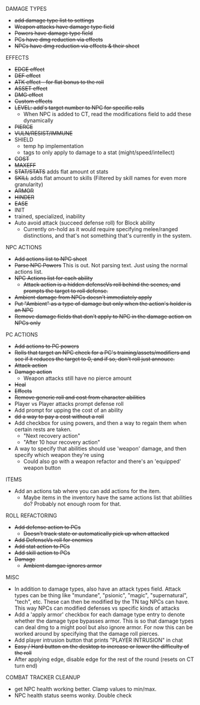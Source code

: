 DAMAGE TYPES
* ~~add damage type list to settings~~
* ~~Weapon attacks have damage type field~~
* ~~Powers have damage type field~~
* ~~PCs have dmg reduction via effects~~
* ~~NPCs have dmg reduction via effects & their sheet~~

EFFECTS
* ~~EDGE effect~~
* ~~DEF effect~~
* ~~ATK effect - for flat bonus to the roll~~
* ~~ASSET effect~~
* ~~DMG effect~~
* ~~Custom effects~~
* ~~LEVEL: add's target number to NPC for specific rolls~~
	* When NPC is added to CT, read the modifications field to add these dynamically
* ~~PIERCE~~
* ~~VULN/RESIST/IMMUNE~~
* SHIELD
	* temp hp implementation
	* tags to only apply to damage to a stat (might/speed/intellect)
* ~~COST~~
* ~~MAXEFF~~
* ~~STAT/STATS~~ adds flat amount ot stats
* ~~SKILL~~ adds flat amount to skills (Filtered by skill names for even more granularity)
* ~~ARMOR~~
* ~~HINDER~~
* ~~EASE~~
* INIT
* trained, specialized, inability
* Auto avoid attack (succeed defense roll) for Block ability
	* Currently on-hold as it would require specifying melee/ranged distinctions, and that's not something that's currently in the system.

NPC ACTIONS
* ~~Add actions list to NPC sheet~~
* ~~Parse NPC Powers~~ This is out. Not parsing text. Just using the normal actions list.
* ~~NPC Actions list for each ability~~
	* ~~Attack action is a hidden defenseVs roll behind the scenes, and prompts the target to roll defense.~~
* ~~Ambient damage from NPCs doesn't immediately apply~~
* ~~Put "Ambient" as a type of damage but only when the action's holder is an NPC~~
* ~~Remove damage fields that don't apply to NPC in the damage action on NPCs only~~

PC ACTIONS
* ~~Add actions to PC powers~~
* ~~Rolls that target an NPC check for a PC's training/assets/modifiers and see if it reduces the target to 0, and if so, don't roll just annouce.~~
* ~~Attack action~~
* ~~Damage action~~
	* Weapon attacks still have no pierce amount
* ~~Heal~~
* ~~Effects~~
* ~~Remove generic roll and cost from character abilities~~
* Player vs Player attacks prompt defense roll
* Add prompt for upping the cost of an ability
* ~~dd a way to pay a cost without a roll~~
* Add checkbox for using powers, and then a way to regain them when certain rests are taken.
	* "Next recovery action"
	* "After 10 hour recovery action"
* A way to specify that abilities should use 'weapon' damage, and then specify which weapon they're using
	* Could also go with a weapon refactor and there's an 'equipped' weapon button

ITEMS
* Add an actions tab where you can add actions for the item.
	* Maybe items in the inventory have the same actions list that abilities do? Probably not enough room for that.

ROLL REFACTORING
* ~~Add defense action to PCs~~
	* ~~Doesn't track state or automatically pick up when attacked~~
* ~~Add DefenseVs roll for enemies~~
* ~~Add stat action to PCs~~
* ~~Add skill action to PCs~~
* ~~Damage~~
	* ~~Ambient damgae ignores armor~~

MISC
* In addition to damage types, also have an attack types field. Attack types can be thing like "mundane", "psionic", "magic", "supernatural", "tech", etc. These can then be modified by the TN tag  NPCs can have. This way NPCs can modified defenses vs specific kinds of attacks
* Add a 'apply armor' checkbox for each damage type entry to denote whether the damage type bypasses armor. This is so that damage types can deal dmg to a might pool but also ignore armor. For now this can be worked around by specifying that the damage roll pierces.
* Add player intrusion button that prints "PLAYER INTRUSION" in chat
* ~~Easy / Hard button on the desktop to increase or lower the difficulty of the roll~~
* After applying edge, disable edge for the rest of the round (resets on CT turn end) 

COMBAT TRACKER CLEANUP
* get NPC health working better. Clamp values to min/max. 
* NPC health status seems wonky. Double check
